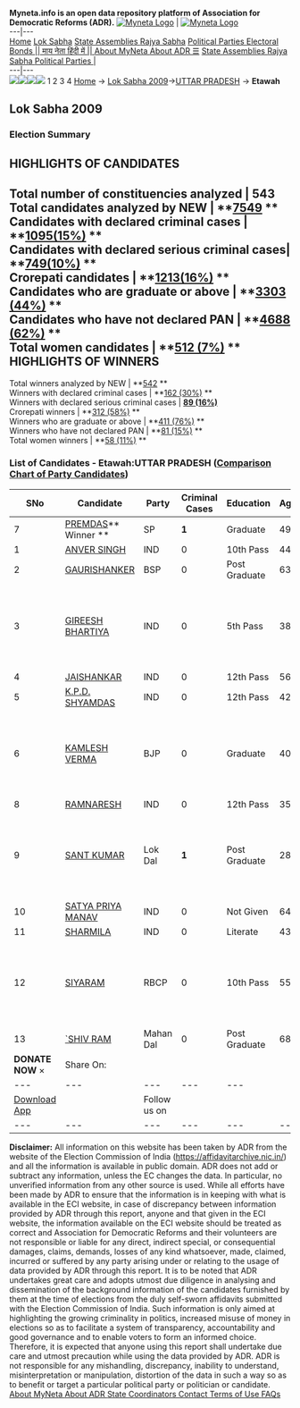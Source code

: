 **Myneta.info is an open data repository platform of Association for Democratic Reforms (ADR).**
[![Myneta Logo](https://www.myneta.info/lib/img/myneta-logo.png)](https://www.myneta.info/) | [![Myneta Logo](https://www.myneta.info/lib/img/adr-logo.png)](https://adrindia.org)  
---|---  
[Home](https://www.myneta.info/) [Lok Sabha](https://www.myneta.info/#ls "Lok Sabha") [ State Assemblies ](https://www.myneta.info/#sa "State Assemblies") [Rajya Sabha](https://www.myneta.info/#rs "Rajya Sabha") [Political Parties ](https://www.myneta.info/party "Political Parties") [ Electoral Bonds ](https://www.myneta.info/electoral_bonds "Electoral Bonds") [ || माय नेता हिंदी में || ](https://translate.google.co.in/translate?prev=hp&hl=en&js=y&u=www.myneta.info&sl=en&tl=hi&history_state0=) [ About MyNeta ](https://adrindia.org/content/about-myneta) [ About ADR ](https://adrindia.org/about-adr/who-we-are) [☰](javascript:void\(0\))
[ State Assemblies ](https://www.myneta.info/#sa "State Assemblies") [ Rajya Sabha ](https://www.myneta.info/#rs "Rajya Sabha") [ Political Parties ](https://www.myneta.info/party "Political Parties")
|   
---|---  
![](https://www.myneta.info/lib/img/banner/banner-1.png)![](https://www.myneta.info/lib/img/banner/banner-2.png)![](https://www.myneta.info/lib/img/banner/banner-3.png)![](https://www.myneta.info/lib/img/banner/banner-4.png)
1  2  3  4 
[Home](https://www.myneta.info/) → [Lok Sabha 2009](https://www.myneta.info/ls2009/)→[UTTAR PRADESH](https://www.myneta.info/ls2009/index.php?action=show_constituencies&state_id=24) → **Etawah**
### 
## Lok Sabha 2009
###  Election Summary 
HIGHLIGHTS OF CANDIDATES  
---  
Total number of constituencies analyzed |  543   
Total candidates analyzed by NEW | **[7549](https://www.myneta.info/ls2009/index.php?action=summary&subAction=candidates_analyzed&sort=candidate#summary) **  
Candidates with declared criminal cases | **[1095(15%)](https://www.myneta.info/ls2009/index.php?action=summary&subAction=crime&sort=candidate#summary) **  
Candidates with declared serious criminal cases| **[749(10%)](https://www.myneta.info/ls2009/index.php?action=summary&subAction=serious_crime&sort=candidate#summary) **  
Crorepati candidates | **[1213(16%)](https://www.myneta.info/ls2009/index.php?action=summary&subAction=crorepati&sort=candidate#summary) **  
Candidates who are graduate or above | **[3303 (44%)](https://www.myneta.info/ls2009/index.php?action=summary&subAction=education&sort=candidate#summary) **  
Candidates who have not declared PAN | **[4688 (62%)](https://www.myneta.info/ls2009/index.php?action=summary&subAction=without_pan&sort=candidate#summary) **  
Total women candidates | **[512 (7%)](https://www.myneta.info/ls2009/index.php?action=summary&subAction=women_candidate&sort=candidate#summary) **  
HIGHLIGHTS OF WINNERS  
---  
Total winners analyzed by NEW | **[542](https://www.myneta.info/ls2009/index.php?action=summary&subAction=winner_analyzed&sort=candidate#summary) **  
Winners with declared criminal cases | **[162 (30%)](https://www.myneta.info/ls2009/index.php?action=summary&subAction=winner_crime&sort=candidate#summary) **  
Winners with declared serious criminal cases | **[89 (16%)](https://www.myneta.info/ls2009/index.php?action=summary&subAction=winner_serious_crime&sort=candidate#summary)**  
Crorepati winners | **[312 (58%)](https://www.myneta.info/ls2009/index.php?action=summary&subAction=winner_crorepati&sort=candidate#summary) **  
Winners who are graduate or above | **[411 (76%)](https://www.myneta.info/ls2009/index.php?action=summary&subAction=winner_education&sort=candidate#summary) **  
Winners who have not declared PAN | **[81 (15%)](https://www.myneta.info/ls2009/index.php?action=summary&subAction=winner_without_pan&sort=candidate#summary) **  
Total women winners | **[58 (11%)](https://www.myneta.info/ls2009/index.php?action=summary&subAction=winner_women&sort=candidate#summary) **  
### List of Candidates - Etawah:UTTAR PRADESH ([Comparison Chart of Party Candidates](https://www.myneta.info/ls2009/comparisonchart.php?constituency_id=432))
SNo | Candidate| Party| Criminal Cases| Education| Age| Total Assets| Liabilities  
---|---|---|---|---|---|---|---  
7  | [PREMDAS](https://www.myneta.info/ls2009/candidate.php?candidate_id=7274)** Winner ** | SP | **1** | Graduate| 49 | Rs 42,28,828 ~ 42 Lacs+ | Rs 0 ~   
1  | [ANVER SINGH](https://www.myneta.info/ls2009/candidate.php?candidate_id=7280) | IND | 0 | 10th Pass| 44 | Rs 10,47,600 ~ 10 Lacs+ | Rs 0 ~   
2  | [GAURISHANKER](https://www.myneta.info/ls2009/candidate.php?candidate_id=7273) | BSP | 0 | Post Graduate| 63 | Rs 1,22,80,096 ~ 1 Crore+ | Rs 29,77,140 ~ 29 Lacs+  
3  | [GIREESH BHARTIYA](https://www.myneta.info/ls2009/candidate.php?candidate_id=7283) | IND | 0 | 5th Pass| 38 | ![](https://myneta.info/image_v2.php?myneta_folder=ls2009&candidate_id=7283&col=ta) | ![](https://myneta.info/image_v2.php?myneta_folder=ls2009&candidate_id=7283&col=lia)  
4  | [JAISHANKAR](https://www.myneta.info/ls2009/candidate.php?candidate_id=7284) | IND | 0 | 12th Pass| 56 | Rs 4,53,000 ~ 4 Lacs+ | Rs 0 ~   
5  | [K.P.D. SHYAMDAS](https://www.myneta.info/ls2009/candidate.php?candidate_id=7282) | IND | 0 | 12th Pass| 42 | Rs 7,15,000 ~ 7 Lacs+ | Rs 0 ~   
6  | [KAMLESH VERMA](https://www.myneta.info/ls2009/candidate.php?candidate_id=7272) | BJP | 0 | Graduate| 40 | ![](https://myneta.info/image_v2.php?myneta_folder=ls2009&candidate_id=7272&col=ta) | ![](https://myneta.info/image_v2.php?myneta_folder=ls2009&candidate_id=7272&col=lia)  
8  | [RAMNARESH](https://www.myneta.info/ls2009/candidate.php?candidate_id=7285) | IND | 0 | 12th Pass| 35 | Rs 2,75,000 ~ 2 Lacs+ | Rs 0 ~   
9  | [SANT KUMAR](https://www.myneta.info/ls2009/candidate.php?candidate_id=7278) | Lok Dal | **1** | Post Graduate| 28 | ![](https://myneta.info/image_v2.php?myneta_folder=ls2009&candidate_id=7278&col=ta) | ![](https://myneta.info/image_v2.php?myneta_folder=ls2009&candidate_id=7278&col=lia)  
10  | [SATYA PRIYA MANAV](https://www.myneta.info/ls2009/candidate.php?candidate_id=7287) | IND | 0 | Not Given| 64 | Rs 22,36,500 ~ 22 Lacs+ | Rs 0 ~   
11  | [SHARMILA](https://www.myneta.info/ls2009/candidate.php?candidate_id=7286) | IND | 0 | Literate| 43 | Rs 40,000 ~ 40 Thou+ | Rs 0 ~   
12  | [SIYARAM](https://www.myneta.info/ls2009/candidate.php?candidate_id=7279) | RBCP | 0 | 10th Pass| 55 | ![](https://myneta.info/image_v2.php?myneta_folder=ls2009&candidate_id=7279&col=ta) | ![](https://myneta.info/image_v2.php?myneta_folder=ls2009&candidate_id=7279&col=lia)  
13  | [`SHIV RAM](https://www.myneta.info/ls2009/candidate.php?candidate_id=7277) | Mahan Dal | 0 | Post Graduate| 68 | Rs 85,01,364 ~ 85 Lacs+ | Rs 2,50,000 ~ 2 Lacs+  
|  **DONATE NOW** × |  Share On:  | [](https://api.whatsapp.com/send?text=https%3A%2F%2Fmyneta.info%2Fpunjab2022%2Findex.php%3Faction%3Dshow_constituencies%26state_id%3D19) | [](https://www.facebook.com/sharer/sharer.php?u=https%3A%2F%2Fmyneta.info%2Fpunjab2022%2Findex.php%3Faction%3Dshow_constituencies%26state_id%3D19) | [](https://twitter.com/share?url=https%3A%2F%2Fmyneta.info%2Fpunjab2022%2Findex.php%3Faction%3Dshow_constituencies%26state_id%3D19)  
---|---|---|---|---  
| [ Download App ](https://play.google.com/store/apps/details?id=com.webrosoft.myneta1&pcampaignid=pcampaignidMKT-Other-global-all-co-prtnr-py-PartBadge-Mar2515-1) | [](https://play.google.com/store/apps/details?id=com.webrosoft.myneta1&pcampaignid=pcampaignidMKT-Other-global-all-co-prtnr-py-PartBadge-Mar2515-1) |  Follow us on  | [](https://www.facebook.com/adrindia.org/) | [](https://twitter.com/adrspeaks) | [](https://groups.google.com/g/national-election-watch?hl=en&pli=1) | [](https://www.instagram.com/adrspeaks/) | [](https://www.youtube.com/user/adrspeaks) | [](https://sharechat.com/profile/adrspeaks)  
---|---|---|---|---|---|---|---|---  
**Disclaimer:** All information on this website has been taken by ADR from the website of the Election Commission of India (https://affidavitarchive.nic.in/) and all the information is available in public domain. ADR does not add or subtract any information, unless the EC changes the data. In particular, no unverified information from any other source is used. While all efforts have been made by ADR to ensure that the information is in keeping with what is available in the ECI website, in case of discrepancy between information provided by ADR through this report, anyone and that given in the ECI website, the information available on the ECI website should be treated as correct and Association for Democratic Reforms and their volunteers are not responsible or liable for any direct, indirect special, or consequential damages, claims, demands, losses of any kind whatsoever, made, claimed, incurred or suffered by any party arising under or relating to the usage of data provided by ADR through this report. It is to be noted that ADR undertakes great care and adopts utmost due diligence in analysing and dissemination of the background information of the candidates furnished by them at the time of elections from the duly self-sworn affidavits submitted with the Election Commission of India. Such information is only aimed at highlighting the growing criminality in politics, increased misuse of money in elections so as to facilitate a system of transparency, accountability and good governance and to enable voters to form an informed choice. Therefore, it is expected that anyone using this report shall undertake due care and utmost precaution while using the data provided by ADR. ADR is not responsible for any mishandling, discrepancy, inability to understand, misinterpretation or manipulation, distortion of the data in such a way so as to benefit or target a particular political party or politician or candidate. 
[ About MyNeta ](https://adrindia.org/content/about-myneta) [ About ADR ](https://adrindia.org/about-adr/who-we-are) [ State Coordinators ](https://adrindia.org/about-adr/state-coordinators) [ Contact ](https://adrindia.org/contact-us) [ Terms of Use ](https://adrindia.org/content/adr-terms-use) [ FAQs ](https://adrindia.org/content/faqs)
